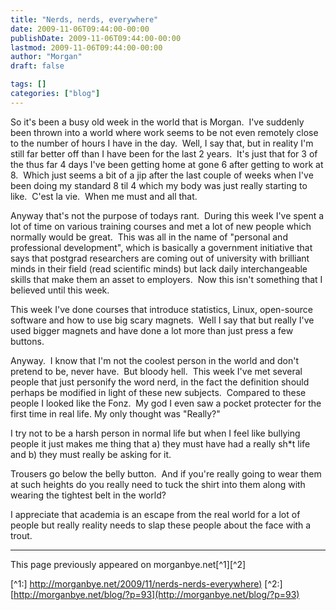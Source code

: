 ```yaml
---
title: "Nerds, nerds, everywhere"
date: 2009-11-06T09:44:00-00:00
publishDate: 2009-11-06T09:44:00-00:00
lastmod: 2009-11-06T09:44:00-00:00
author: "Morgan"
draft: false

tags: []
categories: ["blog"]
---
```


So it's been a busy old week in the world that is Morgan.  I've suddenly been thrown into a world where work seems to be not even remotely close to the number of hours I have in the day.  Well, I say that, but in reality I'm still far better off than I have been for the last 2 years.  It's just that for 3 of the thus far 4 days I've been getting home at gone 6 after getting to work at 8.  Which just seems a bit of a jip after the last couple of weeks when I've been doing my standard 8 til 4 which my body was just really starting to like.  C'est la vie.  When me must and all that.

Anyway that's not the purpose of todays rant.  During this week I've spent a lot of time on various training courses and met a lot of new people which normally would be great.  This was all in the name of "personal and professional development", which is basically a government initiative that says that postgrad researchers are coming out of university with brilliant minds in their field (read scientific minds) but lack daily interchangeable skills that make them an asset to employers.  Now this isn't something that I believed until this week.

This week I've done courses that introduce statistics, Linux, open-source software and how to use big scary magnets.  Well I say that but really I've used bigger magnets and have done a lot more than just press a few buttons.

Anyway.  I know that I'm not the coolest person in the world and don't pretend to be, never have.  But bloody hell.  This week I've met several people that just personify the word nerd, in the fact the definition should perhaps be modified in light of these new subjects.  Compared to these people I looked like the Fonz.  My god I even saw a pocket protecter for the first time in real life. My only thought was "Really?"

I try not to be a harsh person in normal life but when I feel like bullying people it just makes me thing that a) they must have had a really sh*t life and b) they must really be asking for it.

Trousers go below the belly button.  And if you're really going to wear them at such heights do you really need to tuck the shirt into them along with wearing the tightest belt in the world?

I appreciate that academia is an escape from the real world for a lot of people but really reality needs to slap these people about the face with a trout.


----
This page previously appeared on morganbye.net[^1][^2]

[^1:] [http://morganbye.net/2009/11/nerds-nerds-everywhere)](http://morganbye.net/2009/11/nerds-nerds-everywhere)
[^2:] [http://morganbye.net/blog/?p=93](http://morganbye.net/blog/?p=93)
